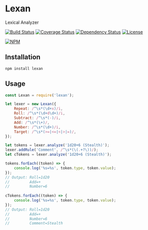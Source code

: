 # Lexan
Lexical Analyzer

[![Build Status](https://travis-ci.org/kkragenbrink/lexan.svg?branch=master)](https://travis-ci.org/kkragenbrink/lexan)
[![Coverage Status](https://coveralls.io/repos/kkragenbrink/lexan/badge.svg?branch=master&service=github)](https://coveralls.io/github/kkragenbrink/lexan?branch=master)
[![Dependency Status](https://david-dm.org/kkragenbrink/jasmine.svg)](https://david-dm.org/kkragenbrink/lexan)
[![License](https://img.shields.io/badge/license-MIT-blue.svg)](https://github.com/kkragenbrink/lexan/blob/master/LICENSE.txt)

[![NPM](https://nodei.co/npm/lexan.png?downloads=true)](https://nodei.co/npm/lexan/)

## Installation

```npm install lexan```

## Usage

```JavaScript
const Lexan = require('lexan');

let lexer = new Lexan({
    Repeat: /^\s*(\d+x)/i,
    Roll: /^\s*(\d+d\d+)/i,
    Subtract: /^\s*(-)/i,
    Add: /^\s*(\+)/,
    Number: /^\s*(\d+)/i,
    Target: /^\s*(>=|<=|<|>|=)/,
});

let tokens = lexer.analyze('1d20+6 (Stealth)');
lexer.addRule('Comment', /^\s*(\(.+?\))/);
let cTokens = lexer.analyze('1d20+6 (Stealth)');

tokens.forEach((token) => { 
    console.log('%s=%s', token.type, token.value); 
});
// Output: Roll=1d20
//         Add=+
//         Number=6
                                                                               
cTokens.forEach((token) => { 
    console.log('%s=%s', token.type, token.value); 
}); 
// Output: Roll=1d20
//         Add=+
//         Number=6
//         Comment=Stealth
```
